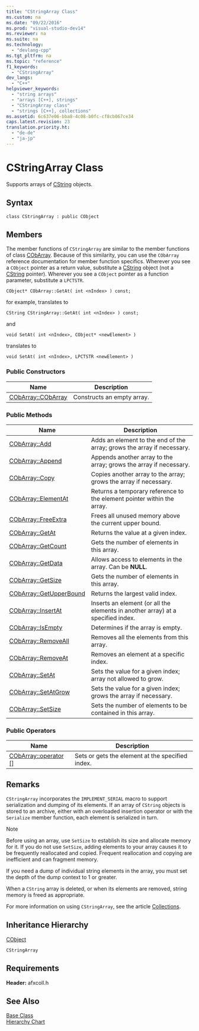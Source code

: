 ```yaml
---
title: "CStringArray Class"
ms.custom: na
ms.date: "09/22/2016"
ms.prod: "visual-studio-dev14"
ms.reviewer: na
ms.suite: na
ms.technology: 
  - "devlang-cpp"
ms.tgt_pltfrm: na
ms.topic: "reference"
f1_keywords: 
  - "CStringArray"
dev_langs: 
  - "C++"
helpviewer_keywords: 
  - "string arrays"
  - "arrays [C++], strings"
  - "CStringArray class"
  - "strings [C++], collections"
ms.assetid: 6c637e06-bba8-4c08-b0fc-cf8cb067ce34
caps.latest.revision: 23
translation.priority.ht: 
  - "de-de"
  - "ja-jp"
---
```

# CStringArray Class
Supports arrays of [CString](../vs140/using-cstring.md) objects.  
  
## Syntax  
  
```  
class CStringArray : public CObject  
```  
  
## Members  
 The member functions of `CStringArray` are similar to the member functions of class [CObArray](../vs140/cobarray-class.md). Because of this similarity, you can use the `CObArray` reference documentation for member function specifics. Wherever you see a `CObject` pointer as a return value, substitute a [CString](../vs140/using-cstring.md) object (not a [CString](../vs140/using-cstring.md) pointer). Wherever you see a `CObject` pointer as a function parameter, substitute a `LPCTSTR`.  
  
 `CObject* CObArray::GetAt( int <nIndex> ) const;`  
  
 for example, translates to  
  
 `CString CStringArray::GetAt( int <nIndex> ) const;`  
  
 and  
  
 `void SetAt( int <nIndex>, CObject* <newElement> )`  
  
 translates to  
  
 `void SetAt( int <nIndex>, LPCTSTR <newElement> )`  
  
### Public Constructors  
  
|Name|Description|  
|----------|-----------------|  
|[CObArray::CObArray](../vs140/cobarray-class.md#cobarray__cobarray)|Constructs an empty array.|  
  
### Public Methods  
  
|Name|Description|  
|----------|-----------------|  
|[CObArray::Add](../vs140/cobarray-class.md#cobarray__add)|Adds an element to the end of the array; grows the array if necessary.|  
|[CObArray::Append](../vs140/cobarray-class.md#cobarray__append)|Appends another array to the array; grows the array if necessary.|  
|[CObArray::Copy](../vs140/cobarray-class.md#cobarray__copy)|Copies another array to the array; grows the array if necessary.|  
|[CObArray::ElementAt](../vs140/cobarray-class.md#cobarray__elementat)|Returns a temporary reference to the element pointer within the array.|  
|[CObArray::FreeExtra](../vs140/cobarray-class.md#cobarray__freeextra)|Frees all unused memory above the current upper bound.|  
|[CObArray::GetAt](../vs140/cobarray-class.md#cobarray__getat)|Returns the value at a given index.|  
|[CObArray::GetCount](../vs140/cobarray-class.md#cobarray__getcount)|Gets the number of elements in this array.|  
|[CObArray::GetData](../vs140/cobarray-class.md#cobarray__getdata)|Allows access to elements in the array. Can be **NULL**.|  
|[CObArray::GetSize](../vs140/cobarray-class.md#cobarray__getsize)|Gets the number of elements in this array.|  
|[CObArray::GetUpperBound](../vs140/cobarray-class.md#cobarray__getupperbound)|Returns the largest valid index.|  
|[CObArray::InsertAt](../vs140/cobarray-class.md#cobarray__insertat)|Inserts an element (or all the elements in another array) at a specified index.|  
|[CObArray::IsEmpty](../vs140/cobarray-class.md#cobarray__isempty)|Determines if the array is empty.|  
|[CObArray::RemoveAll](../vs140/cobarray-class.md#cobarray__removeall)|Removes all the elements from this array.|  
|[CObArray::RemoveAt](../vs140/cobarray-class.md#cobarray__removeat)|Removes an element at a specific index.|  
|[CObArray::SetAt](../vs140/cobarray-class.md#cobarray__setat)|Sets the value for a given index; array not allowed to grow.|  
|[CObArray::SetAtGrow](../vs140/cobarray-class.md#cobarray__setatgrow)|Sets the value for a given index; grows the array if necessary.|  
|[CObArray::SetSize](../vs140/cobarray-class.md#cobarray__setsize)|Sets the number of elements to be contained in this array.|  
  
### Public Operators  
  
|Name|Description|  
|----------|-----------------|  
|[CObArray::operator &#91;&#93;](../vs140/cobarray-class.md#cobarray__operator_at)|Sets or gets the element at the specified index.|  
  
## Remarks  
 `CStringArray` incorporates the `IMPLEMENT_SERIAL` macro to support serialization and dumping of its elements. If an array of `CString` objects is stored to an archive, either with an overloaded insertion operator or with the `Serialize` member function, each element is serialized in turn.  
  
> [!NOTE]
>  Before using an array, use `SetSize` to establish its size and allocate memory for it. If you do not use `SetSize`, adding elements to your array causes it to be frequently reallocated and copied. Frequent reallocation and copying are inefficient and can fragment memory.  
  
 If you need a dump of individual string elements in the array, you must set the depth of the dump context to 1 or greater.  
  
 When a `CString` array is deleted, or when its elements are removed, string memory is freed as appropriate.  
  
 For more information on using `CStringArray`, see the article [Collections](../vs140/collections.md).  
  
## Inheritance Hierarchy  
 [CObject](../vs140/cobject-class.md)  
  
 `CStringArray`  
  
## Requirements  
 **Header:** afxcoll.h  
  
## See Also  
 [Base Class](../vs140/cobject-class.md)   
 [Hierarchy Chart](../vs140/hierarchy-chart.md)